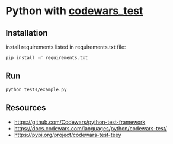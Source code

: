 # Python with [codewars_test](https://github.com/Codewars/python-test-framework)


## Installation

install requirements listed in requirements.txt file:

```pip install -r requirements.txt```


## Run

```python tests/example.py```

## Resources

 - https://github.com/Codewars/python-test-framework
 - https://docs.codewars.com/languages/python/codewars-test/
 - https://pypi.org/project/codewars-test-teey
